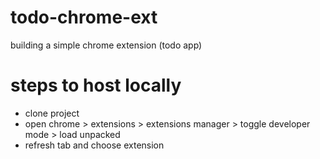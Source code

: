 # todo-chrome-ext
building a simple chrome extension (todo app)

# steps to host locally
- clone project 
- open chrome > extensions > extensions manager > toggle developer mode > load unpacked
- refresh tab and choose extension
